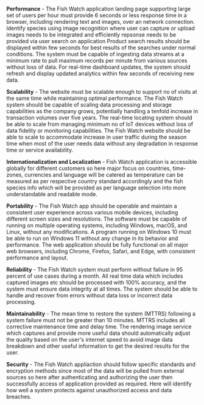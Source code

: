 **Performance** - The Fish Watch application landing page supporting large set of users per hour must provide 6 seconds or less response time in a browser, including rendering text and images, over an network connection.
Identify species using image recognition where user can capture or upload images needs to be integrated and efficiently repsonse needs to be provided via user search on application
Product search results should be displayed within few seconds for best results of the searches under normal conditions.
The system must be capable of ingesting data streams at a minimum rate to pull maximum records per minute from various sources without loss of data.
For real-time dashboard updates, the system should refresh and display updated analytics within few seconds of receiving new data.

**Scalability** - The website must be scalable enough to support no of visits at the same time while maintaining optimal performance.
The Fish Watch system should be capable of scaling data processing and storage capabilities as the company grows, potentially handling a tenfold increase in transaction volumes over five years.
The real-time locating system should be able to scale from managing minimum no of IoT devices without loss of data fidelity or monitoring capabilities.
The Fish Watch website should be able to scale to accommodate increase in user traffic during the season time when most of the user needs data without any degradation in response time or service availability.

**Internationalization and Localization** - Fish Watch application is accessible globally for different customers so here major focus on countries, time-zones, currencies and language will be catered as temperature can be measured as per respective country standard accordingly and the fish species info which will be provided as per language selection into more understandable and readable mode.

**Portability** - The Fish Watch app should be operable and maintain a consistent user experience across various mobile devices, including different screen sizes and resolutions.
The software must be capable of running on multiple operating systems, including Windows, macOS, and Linux, without any modifications.
A program running on Windows 10 must be able to run on Windows 11 without any change in its behavior and performance.
The web application should be fully functional on all major web browsers, including Chrome, Firefox, Safari, and Edge, with consistent performance and layout.

**Reliability** - The Fish Watch system must perform without failure in 95 percent of use cases during a month.
All real time data which includes captured images etc should be processed with 100% accuracy, and the system must ensure data integrity at all times.
The system should be able to handle and recover from errors without data loss or incorrect data processing.

**Maintainability** - The mean time to restore the system (MTTRS) following a system failure must not be greater than 10 minutes. MTTRS includes all corrective maintenance time and delay time.
The rendering image service which captures and provide more useful data should automatically adjust the quality based on the user's internet speed to avoid image data breakdown and other useful information to get the desired results for the user.

**Security** - The Fish Watch appliaction should follow specific standards and encryption methods since most of the data will be pulled from external sources so here after authenticating and authorizing the user then successfully access of application provided as required.
Here will identify how well a system protects against unauthorized access and data breaches.



